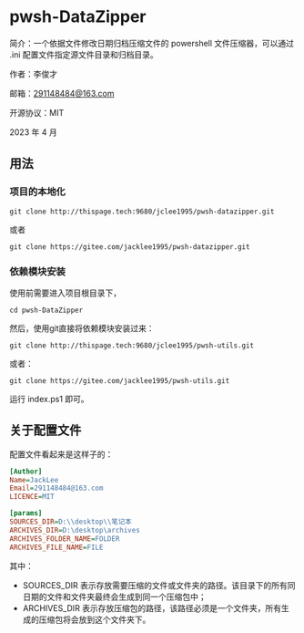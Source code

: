 # pwsh-DataZipper

简介：一个依据文件修改日期归档压缩文件的 powershell 文件压缩器，可以通过 .ini 配置文件指定源文件目录和归档目录。

作者：李俊才

邮箱：291148484@163.com

开源协议：MIT

2023 年 4 月

## 用法

### 项目的本地化

```
git clone http://thispage.tech:9680/jclee1995/pwsh-datazipper.git
```

或者

```
git clone https://gitee.com/jacklee1995/pwsh-datazipper.git
```

### 依赖模块安装

使用前需要进入项目根目录下，

```
cd pwsh-DataZipper
```

然后，使用git直接将依赖模块安装过来：

```
git clone http://thispage.tech:9680/jclee1995/pwsh-utils.git
```

或者：

```
git clone https://gitee.com/jacklee1995/pwsh-utils.git
```


运行 index.ps1 即可。


## 关于配置文件

配置文件看起来是这样子的：

```ini
[Author]
Name=JackLee
Email=291148484@163.com
LICENCE=MIT

[params]
SOURCES_DIR=D:\\desktop\\笔记本
ARCHIVES_DIR=D:\desktop\archives
ARCHIVES_FOLDER_NAME=FOLDER
ARCHIVES_FILE_NAME=FILE
```

其中：

- SOURCES_DIR 表示存放需要压缩的文件或文件夹的路径。该目录下的所有同日期的文件和文件夹最终会生成到同一个压缩包中；
- ARCHIVES_DIR 表示存放压缩包的路径，该路径必须是一个文件夹，所有生成的压缩包将会放到这个文件夹下。
